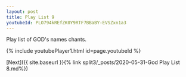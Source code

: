 ```yaml
---
layout: post
title: Play List 9
youtubeId: PLO794kREfZK0Y9RTF7BBaBY-EVSZxn1a3
---
```

 
 
Play list of GOD's names chants.
 
{% include youtubePlayer1.html id=page.youtubeId %}
 

[Next]({{ site.baseurl }}{% link  split3/_posts/2020-05-31-God Play List 8.md%})
